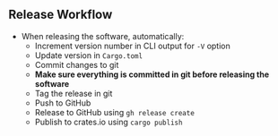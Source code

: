 ## Release Workflow

- When releasing the software, automatically:
  - Increment version number in CLI output for `-V` option
  - Update version in `Cargo.toml`
  - Commit changes to git
  - **Make sure everything is committed in git before releasing the software**
  - Tag the release in git
  - Push to GitHub
  - Release to GitHub using `gh release create`
  - Publish to crates.io using `cargo publish`

